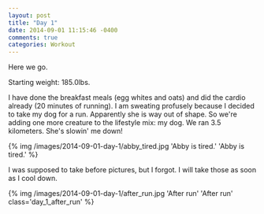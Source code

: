 ```yaml
---
layout: post
title: "Day 1"
date: 2014-09-01 11:15:46 -0400
comments: true
categories: Workout
---
```


Here we go. 

Starting weight: 185.0lbs. 

I have done the breakfast meals (egg whites and oats) and did the cardio already (20 minutes of running). I am sweating profusely because I decided to take my dog for a run. Apparently she is way out of shape. So we're adding one more creature to the lifestyle mix: my dog. We ran 3.5 kilometers. She's slowin' me down!

{% img /images/2014-09-01-day-1/abby_tired.jpg 'Abby is tired.' 'Abby is tired.' %}

I was supposed to take before pictures, but I forgot. I will take those as soon as I cool down.

{% img /images/2014-09-01-day-1/after_run.jpg 'After run' 'After run' class='day_1_after_run' %}